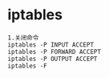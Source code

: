 # iptables
    1.关闭命令
    iptables -P INPUT ACCEPT
    iptables -P FORWARD ACCEPT
    iptables -P OUTPUT ACCEPT
    iptables -F